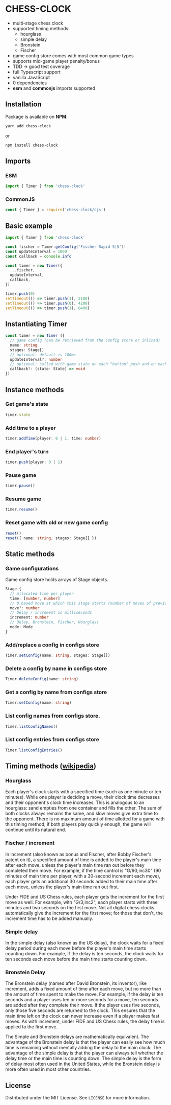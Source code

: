 # CHESS-CLOCK

- multi-stage chess clock
- supported timing methods:
  - hourglass
  - simple delay
  - Bronstein
  - Fischer
- game config store comes with most common game types
- supports mid-game player penalty/bonus
- TDD -> good test coverage
- full Typescript support
- vanilla JavaScript
- 0 dependencies
- **esm** and **commonjs** imports supported

## Installation

Package is available on **NPM**:

```sh
yarn add chess-clock
```

or

```sh
npm install chess-clock
```

## Imports

### ESM

```ts
import { Timer } from 'chess-clock'
```

### CommonJS

```ts
const { Timer } = require('chess-clock/cjs')
```

## Basic example

```ts
import { Timer } from 'chess-clock'

const fischer = Timer.getConfig('Fischer Rapid 5|5')!
const updateInterval = 1000
const callback = console.info

const timer = new Timer({
  ...fischer,
  updateInterval,
  callback,
})

timer.push(0)
setTimeout(() => timer.push(1), 2100)
setTimeout(() => timer.push(0), 4200)
setTimeout(() => timer.push(1), 8400)
```

## Instantiating Timer

```ts
const timer = new Timer ({
  // game config (can be retrieved from the Config store or inlined)
  name: string
  stages: Stage[]
  // optional: default is 100ms
  updateInterval?: number
  // optional: called with game state on each "button" push and on each interval update
  callback?: (state: State) => void
})
```

## Instance methods

### Get game's state

```ts
timer.state
```

### Add time to a player

```ts
timer.addTime(player: 0 | 1, time: number)
```

### End player's turn

```ts
timer.push(player: 0 | 1)
```

### Pause game

```ts
timer.pause()
```

### Resume game

```ts
timer.resume()
```

### Reset game with old or new game config

```ts
reset()
reset({ name: string; stages: Stage[] })
```

## Static methods

### Game configurations

Game config store holds arrays of Stage objects.

```ts
Stage {
  // Allocated time per player
  time: [number, number]
  // 0 based move at which this stage starts (number of moves of previous stages)
  move?: number
  // Delay / increment in milliseconds
  increment: number
  // Delay, Bronstein, Fischer, Hourglass
  mode: Mode
}
```

### Add/replace a config in configs store

```ts
Timer.setConfig(name: string, stages: Stage[])
```

### Delete a config by name in configs store

```ts
Timer.deleteConfig(name: string)
```

### Get a config by name from configs store

```ts
Timer.setConfig(name: string)
```

### List config names from configs store.

```ts
Timer.listConfigNames()
```

### List config entries from configs store

```ts
Timer.listConfigEntries()
```

## Timing methods ([wikipedia](https://en.wikipedia.org/wiki/Time_control))

### Hourglass

Each player's clock starts with a specified time (such as one minute or ten minutes). While one player is deciding a move, their clock time decreases and their opponent's clock time increases. This is analogous to an hourglass: sand empties from one container and fills the other. The sum of both clocks always remains the same, and slow moves give extra time to the opponent. There is no maximum amount of time allotted for a game with this timing method; if both players play quickly enough, the game will continue until its natural end.

### Fischer / increment

In increment (also known as bonus and Fischer, after Bobby Fischer's patent on it), a specified amount of time is added to the player's main time after each move, unless the player's main time ran out before they completed their move. For example, if the time control is "G/90;inc30" (90 minutes of main time per player, with a 30-second increment each move), each player gets an additional 30 seconds added to their main time after each move, unless the player's main time ran out first.

Under FIDE and US Chess rules, each player gets the increment for the first move as well. For example, with "G/3;inc2", each player starts with three minutes and two seconds on the first move. Not all digital chess clocks automatically give the increment for the first move; for those that don't, the increment time has to be added manually.

### Simple delay

In the simple delay (also known as the US delay), the clock waits for a fixed delay period during each move before the player's main time starts counting down. For example, if the delay is ten seconds, the clock waits for ten seconds each move before the main time starts counting down.

### Bronstein Delay

The Bronstein delay (named after David Bronstein, its inventor), like increment, adds a fixed amount of time after each move, but no more than the amount of time spent to make the move. For example, if the delay is ten seconds and a player uses ten or more seconds for a move, ten seconds are added after they complete their move. If the player uses five seconds, only those five seconds are returned to the clock. This ensures that the main time left on the clock can never increase even if a player makes fast moves. As with increment, under FIDE and US Chess rules, the delay time is applied to the first move.

The Simple and Bronstein delays are mathematically equivalent. The advantage of the Bronstein delay is that the player can easily see how much time is remaining without mentally adding the delay to the main clock. The advantage of the simple delay is that the player can always tell whether the delay time or the main time is counting down. The simple delay is the form of delay most often used in the United States, while the Bronstein delay is more often used in most other countries.

## License

Distributed under the MIT License. See `LICENSE` for more information.
